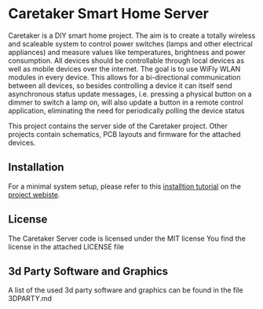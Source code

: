 Caretaker Smart Home Server
===========================

Caretaker is a DIY smart home project. The aim is to create a totally wireless and scaleable system to control 
power switches (lamps and other electrical appliances) and measure values like temperatures, brightness and power 
consumption. All devices should be controllable through local devices as well as mobile devices over the internet. 
The goal is to use WiFly WLAN modules in every device. This allows for a bi-directional communication between all 
devices, so besides controlling a device it can itself send asynchronous status update messages, i.e. pressing a 
physical button on a dimmer to switch a lamp on, will also update a button in a remote control application, 
eliminating the need for periodically polling the device status

This project contains the server side of the Caretaker project. Other projects contain schematics, PCB layouts and
firmware for the attached devices.

Installation
------------

For a minimal system setup, please refer to this
[installtion tutorial](http://www.grappendorf.net/projects/caretaker/caretaker-setup-guide) on the
[project webiste](http://www.grappendorf.net/projects/caretaker).

License
-------

The Caretaker Server code is licensed under the MIT license
You find the license in the attached LICENSE file

3d Party Software and Graphics
------------------------------

A list of the used 3d party software and graphics can be found in the file 3DPARTY.md

